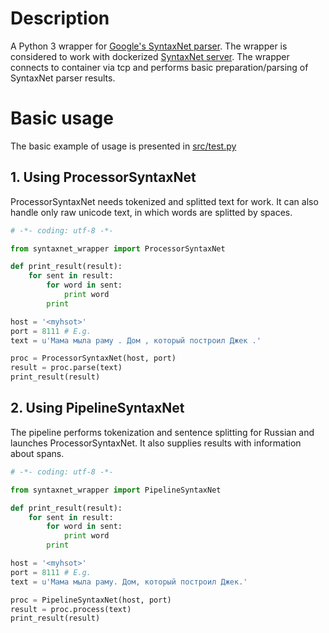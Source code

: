 # Description
A Python 3 wrapper for [Google's SyntaxNet parser](https://www.tensorflow.org/tutorials/syntaxnet/).
The wrapper is considered to work with dockerized [SyntaxNet server](https://github.com/IINemo/docker-syntaxnet_rus). 
The wrapper connects to container via tcp and performs basic preparation/parsing of SyntaxNet parser results.

# Basic usage
The basic example of usage is presented in [src/test.py](https://github.com/IINemo/syntaxnet_wrapper/blob/master/src/test.py)

## 1. Using ProcessorSyntaxNet
ProcessorSyntaxNet needs tokenized and splitted text for work. It can also handle only raw unicode text, in which words are splitted by spaces.

```python
# -*- coding: utf-8 -*-

from syntaxnet_wrapper import ProcessorSyntaxNet

def print_result(result):
    for sent in result:
        for word in sent:
            print word
        print

host = '<myhsot>'
port = 8111 # E.g.
text = u'Мама мыла раму . Дом , который построил Джек .'

proc = ProcessorSyntaxNet(host, port)
result = proc.parse(text)
print_result(result)

```
## 2. Using PipelineSyntaxNet
The pipeline performs tokenization and sentence splitting for Russian and launches ProcessorSyntaxNet. It also supplies results with information about spans.

```python
# -*- coding: utf-8 -*-

from syntaxnet_wrapper import PipelineSyntaxNet

def print_result(result):
    for sent in result:
        for word in sent:
            print word
        print

host = '<myhsot>'
port = 8111 # E.g.
text = u'Мама мыла раму. Дом, который построил Джек.'

proc = PipelineSyntaxNet(host, port)
result = proc.process(text)
print_result(result)
```

